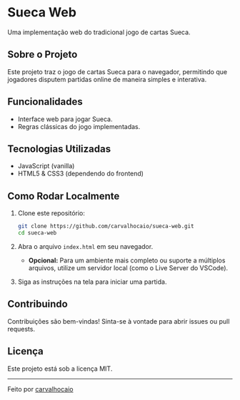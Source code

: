 # Sueca Web

Uma implementação web do tradicional jogo de cartas Sueca.

## Sobre o Projeto

Este projeto traz o jogo de cartas Sueca para o navegador, permitindo que jogadores disputem partidas online de maneira simples e interativa.

## Funcionalidades

- Interface web para jogar Sueca.
- Regras clássicas do jogo implementadas.

## Tecnologias Utilizadas

- JavaScript (vanilla)
- HTML5 & CSS3 (dependendo do frontend)

## Como Rodar Localmente

1. Clone este repositório:
   ```sh
   git clone https://github.com/carvalhocaio/sueca-web.git
   cd sueca-web
   ```

2. Abra o arquivo `index.html` em seu navegador.

   - **Opcional:** Para um ambiente mais completo ou suporte a múltiplos arquivos, utilize um servidor local (como o Live Server do VSCode).

3. Siga as instruções na tela para iniciar uma partida.

## Contribuindo

Contribuições são bem-vindas! Sinta-se à vontade para abrir issues ou pull requests.

## Licença

Este projeto está sob a licença MIT.

---

Feito por [carvalhocaio](https://github.com/carvalhocaio)
